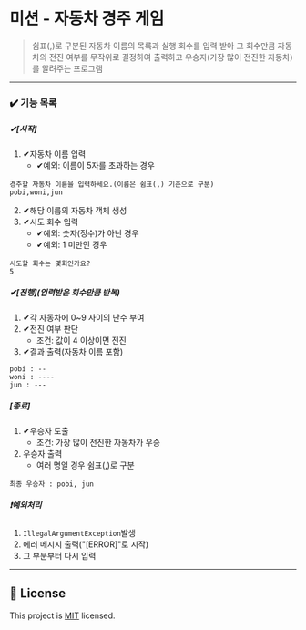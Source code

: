 # 미션 - 자동차 경주 게임

>쉼표(,)로 구분된 자동차 이름의 목록과 실행 회수를 입력 받아
그 회수만큼 자동차의 전진 여부를 무작위로 결정하여 출력하고
우승자(가장 많이 전진한 자동차)를 알려주는 프로그램
---
### ✔️ 기능 목록
##### ✔[시작]
1. ✔자동차 이름 입력
   - ✔예외: 이름이 5자를 초과하는 경우
```
경주할 자동차 이름을 입력하세요.(이름은 쉼표(,) 기준으로 구분)
pobi,woni,jun
```
2. ✔해당 이름의 자동차 객체 생성
3. ✔시도 회수 입력
   - ✔예외: 숫자(정수)가 아닌 경우
   - ✔예외: 1 미만인 경우
```
시도할 회수는 몇회인가요?
5
```
##### ✔[진행](입력받은 회수만큼 반복)
1. ✔각 자동차에 0~9 사이의 난수 부여
2. ✔전진 여부 판단
   - 조건: 값이 4 이상이면 전진
3. ✔결과 출력(자동차 이름 포함)
```
pobi : --
woni : ----
jun : ---
```
##### [종료]
1. ✔우승자 도출
   - 조건: 가장 많이 전진한 자동차가 우승
2. 우승자 출력
   - 여러 명일 경우 쉼표(,)로 구분
```
최종 우승자 : pobi, jun
```
##### ❗예외처리
1. `IllegalArgumentException`발생
2. 에러 메시지 출력("[ERROR]"로 시작)
3. 그 부분부터 다시 입력
---

## 📝 License

This project is [MIT](https://github.com/woowacourse/java-racingcar-precourse/blob/master/LICENSE) licensed.
